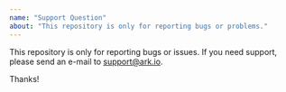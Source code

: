 ```yaml
---
name: "Support Question"
about: "This repository is only for reporting bugs or problems."
---
```


This repository is only for reporting bugs or issues. If you need support, please send an e-mail to support@ark.io.

Thanks!
